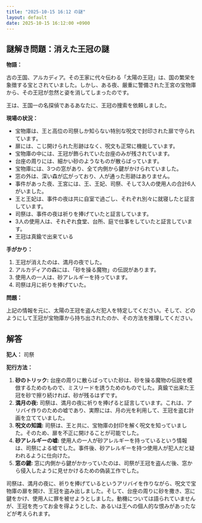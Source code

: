 ```yaml
---
title: "2025-10-15 16:12 の謎"
layout: default
date: 2025-10-15 16:12:00 +0900
---
```

## 謎解き問題：消えた王冠の謎

**物語：**

古の王国、アルカディア。その王家に代々伝わる「太陽の王冠」は、国の繁栄を象徴する宝とされていました。しかし、ある夜、厳重に警備された王宮の宝物庫から、その王冠が忽然と姿を消してしまったのです。

王は、王国一の名探偵であるあなたに、王冠の捜索を依頼しました。

**現場の状況：**

*   宝物庫は、王と高位の司祭しか知らない特別な呪文で封印された扉で守られています。
*   扉には、こじ開けられた形跡はなく、呪文も正常に機能しています。
*   宝物庫の中には、王冠が飾られていた台座のみが残されています。
*   台座の周りには、細かい砂のようなものが散らばっています。
*   宝物庫には、3つの窓があり、全て内側から鍵がかけられていました。
*   窓の外は、深い森が広がっており、人が通った形跡はありません。
*   事件があった夜、王宮には、王、王妃、司祭、そして3人の使用人の合計6人がいました。
*   王と王妃は、事件の夜は共に自室で過ごし、それぞれ別々に就寝したと証言しています。
*   司祭は、事件の夜は祈りを捧げていたと証言しています。
*   3人の使用人は、それぞれ食堂、台所、庭で仕事をしていたと証言しています。
*   王冠は真鍮で出来ている

**手がかり：**

1.  王冠が消えたのは、満月の夜でした。
2.  アルカディアの森には、「砂を操る魔物」の伝説があります。
3.  使用人の一人は、砂アレルギーを持っています。
4.  司祭は月に祈りを捧げていた。

**問題：**

上記の情報を元に、太陽の王冠を盗んだ犯人を特定してください。そして、どのようにして王冠が宝物庫から持ち出されたのか、その方法を推理してください。

## 解答

**犯人：** 司祭

**犯行方法：**

1.  **砂のトリック:** 台座の周りに散らばっていた砂は、砂を操る魔物の伝説を模倣するためのもので、ミスリードを誘うためのものでした。真鍮で出来た王冠を砂で擦り続ければ、砂が残るはずです。
2.  **満月の夜:** 司祭は、満月の夜に祈りを捧げると証言しています。これは、アリバイ作りのための嘘であり、実際には、月の光を利用して、王冠を盗む計画を立てていました。
3.  **呪文の知識:** 司祭は、王と共に、宝物庫の封印を解く呪文を知っていました。そのため、扉を不正に開けることが可能でした。
4.  **砂アレルギーの嘘:** 使用人の一人が砂アレルギーを持っているという情報は、司祭による嘘でした。事件後、砂アレルギーを持つ使用人が犯人だと疑われるように仕向けた。
5.  **窓の鍵:** 窓に内側から鍵がかかっていたのは、司祭が王冠を盗んだ後、窓から侵入したように見せかけるための偽装工作でした。

司祭は、満月の夜に、祈りを捧げているというアリバイを作りながら、呪文で宝物庫の扉を開け、王冠を盗み出しました。そして、台座の周りに砂を撒き、窓に鍵をかけ、使用人に罪を被せようとしました。動機については語られていませんが、王冠を売ってお金を得ようとした、あるいは王への個人的な恨みがあったなどが考えられます。
